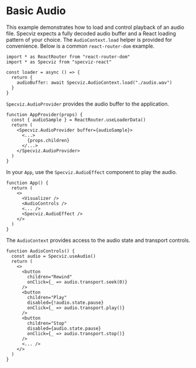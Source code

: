 # Basic Audio

This example demonstrates how to load and control playback of an audio file. 
Specviz expects a fully decoded audio buffer and a React loading pattern of 
your choice. The `AudioContext.load` helper is provided for convenience.
Below is a common `react-router-dom` example.

```tsx
import * as ReactRouter from "react-router-dom"
import * as Specviz from "specviz-react"

const loader = async () => {
  return {
    audioBuffer: await Specviz.AudioContext.load("./audio.wav")
  }
}
```

`Specviz.AudioProvider` provides the audio buffer to the application.

```tsx
function AppProvider(props) {
  const { audioSample } = ReactRouter.useLoaderData()
  return (
    <Specviz.AudioProvider buffer={audioSample}>
      <...>
        {props.children}
      </...>
    </Specviz.AudioProvider>
  )
}
```

In your `App`, use the `Specviz.AudioEffect` component to play the audio.

```tsx
function App() {
  return (
    <>
      <Visualizer />
      <AudioControls />
      <... />
      <Specviz.AudioEffect />
    </>
  )
}
```

The `AudioContext` provides access to the audio state and transport controls.

```tsx
function AudioControls() {
  const audio = Specviz.useAudio()
  return (
    <>
      <button
        children="Rewind"
        onClick={_ => audio.transport.seek(0)}
      />
      <button
        children="Play"
        disabled={!audio.state.pause}
        onClick={_ => audio.transport.play()}
      />
      <button
        children="Stop"
        disabled={audio.state.pause}
        onClick={_ => audio.transport.stop()}
      />
      <... />
    </>
  )
}
```